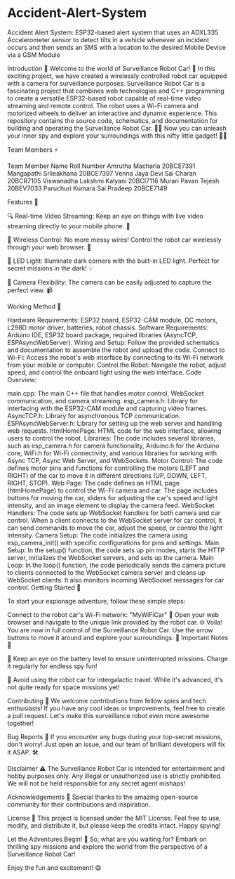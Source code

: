 # Accident-Alert-System
Accident Alert System:  ESP32-based alert system  that uses an ADXL335 Accelerometer sensor to detect tilts in a vehicle whenever an incident occurs and then sends an SMS with a location to the desired Mobile Device via a GSM Module

Introduction 🌟
Welcome to the world of Surveillance Robot Car! 🎉 In this exciting project, we have created a wirelessly controlled robot car equipped with a camera for surveillance purposes. Surveillance Robot Car is a fascinating project that combines web technologies and C++ programming to create a versatile ESP32-based robot capable of real-time video streaming and remote control. The robot uses a Wi-Fi camera and motorized wheels to deliver an interactive and dynamic experience. This repository contains the source code, schematics, and documentation for building and operating the Surveillance Robot Car. 🕵️‍♂️ Now you can unleash your inner spy and explore your surroundings with this nifty little gadget! 🕵️‍♀️

Team Members ⚡

Team Member Name	Roll Number
Amrutha Macharla	20BCE7391
Mangapathi Srileakhana	20BCE7397
Venna Jaya Devi Sai Charan	20BCR7105
Viswanadha Lakshmi Kalyani	20BCI7116
Murari Pavan Tejesh	20BEV7033
Paruchuri Kumara Sai Pradeep	20BCE7149

Features 🚀

🔍 Real-time Video Streaming: Keep an eye on things with live video streaming directly to your mobile phone. 👀

📶 Wireless Control: No more messy wires! Control the robot car wirelessly through your web browser. 📱

🔦 LED Light: Illuminate dark corners with the built-in LED light. Perfect for secret missions in the dark! 💡

🎥 Camera Flexibility: The camera can be easily adjusted to capture the perfect view. 📹

Working Method 🔩

Hardware Requirements: ESP32 board, ESP32-CAM module, DC motors, L298D motor driver, batteries, robot chassis.
Software Requirements: Arduino IDE, ESP32 board package, required libraries (AsyncTCP, ESPAsyncWebServer).
Wiring and Setup: Follow the provided schematics and documentation to assemble the robot and upload the code.
Connect to Wi-Fi: Access the robot's web interface by connecting to its Wi-Fi network from your mobile or computer.
Control the Robot: Navigate the robot, adjust speed, and control the onboard light using the web interface.
Code Overview:

main.cpp: The main C++ file that handles motor control, WebSocket communication, and camera streaming.
esp_camera.h: Library for interfacing with the ESP32-CAM module and capturing video frames.
AsyncTCP.h: Library for asynchronous TCP communication.
ESPAsyncWebServer.h: Library for setting up the web server and handling web requests.
htmlHomePage: HTML code for the web interface, allowing users to control the robot.
Libraries: The code includes several libraries, such as esp_camera.h for camera functionality, Arduino.h for the Arduino core, WiFi.h for Wi-Fi connectivity, and various libraries for working with Async TCP, Async Web Server, and WebSockets.
Motor Control: The code defines motor pins and functions for controlling the motors (LEFT and RIGHT) of the car to move it in different directions (UP, DOWN, LEFT, RIGHT, STOP).
Web Page: The code defines an HTML page (htmlHomePage) to control the Wi-Fi camera and car. The page includes buttons for moving the car, sliders for adjusting the car's speed and light intensity, and an image element to display the camera feed.
WebSocket Handlers: The code sets up WebSocket handlers for both camera and car control. When a client connects to the WebSocket server for car control, it can send commands to move the car, adjust the speed, or control the light intensity.
Camera Setup: The code initializes the camera using esp_camera_init() with specific configurations for pins and settings.
Main Setup: In the setup() function, the code sets up pin modes, starts the HTTP server, initializes the WebSocket servers, and sets up the camera.
Main Loop: In the loop() function, the code periodically sends the camera picture to clients connected to the WebSocket camera server and cleans up WebSocket clients. It also monitors incoming WebSocket messages for car control.
Getting Started 🚀

To start your espionage adventure, follow these simple steps:

Connect to the robot car's Wi-Fi network: "MyWiFiCar" 📶
Open your web browser and navigate to the unique link provided by the robot car. 🌐
Voila! You are now in full control of the Surveillance Robot Car. Use the arrow buttons to move it around and explore your surroundings. 🚗
Important Notes 📝

🔋 Keep an eye on the battery level to ensure uninterrupted missions. Charge it regularly for endless spy fun!

🌌 Avoid using the robot car for intergalactic travel. While it's advanced, it's not quite ready for space missions yet!

Contributing 🤝 We welcome contributions from fellow spies and tech enthusiasts! If you have any cool ideas or improvements, feel free to create a pull request. Let's make this surveillance robot even more awesome together!

Bug Reports 🐞 If you encounter any bugs during your top-secret missions, don't worry! Just open an issue, and our team of brilliant developers will fix it ASAP. 🛠️

Disclaimer ⚠️ The Surveillance Robot Car is intended for entertainment and hobby purposes only. Any illegal or unauthorized use is strictly prohibited. We will not be held responsible for any secret agent mishaps!

Acknowledgements 🙏 Special thanks to the amazing open-source community for their contributions and inspiration.

License 📜 This project is licensed under the MIT License. Feel free to use, modify, and distribute it, but please keep the credits intact. Happy spying!

Let the Adventures Begin! 🚀 So, what are you waiting for? Embark on thrilling spy missions and explore the world from the perspective of a Surveillance Robot Car!

Enjoy the fun and excitement! 😄

